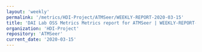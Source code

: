 ```yaml
---
layout: 'weekly'
permalink: '/metrics/HDI-Project/ATMSeer/WEEKLY-REPORT-2020-03-15'
title: 'DAI Lab OSS Metrics Metrics report for ATMSeer | WEEKLY-REPORT-2020-03-15'
organization: 'HDI-Project'
repository: 'ATMSeer'
current_date: '2020-03-15'
---
```

